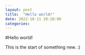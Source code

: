 ```yaml
---
layout: post
title:  "Hello world!"
date: 2022-10-11 20:20:00
categories: 
---
```


#Hello world!

This is the start of something new. :)

